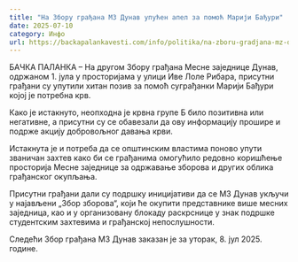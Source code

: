 ```yaml
---
title: "На Збору грађана МЗ Дунав упућен апел за помоћ Марији Бађури"
date: 2025-07-10
category: Инфо
url: https://backapalankavesti.com/info/politika/na-zboru-gradjana-mz-dunav-upucen-apel-za-pomoc-mariji-badjuri/
---
```


БАЧКА ПАЛАНКА – На другом Збору грађана Месне заједнице Дунав, одржаном 1. јула у просторијама у улици Иве Лоле Рибара, присутни грађани су упутили хитан позив за помоћ суграђанки Марији Бађури којој је потребна крв.

Како је истакнуто, неопходна је крвна групе Б било позитивна или негативне, а присутни су се обавезали да ову информацију прошире и подрже акцију добровољног давања крви.

Истакнута је и потреба да се општинским властима поново упути званичан захтев како би се грађанима омогућило редовно коришћење просторија Месне заједнице за одржавање зборова и других облика грађанског окупљања.

Присутни грађани дали су подршку иницијативи да се МЗ Дунав укључи у најављени „Збор зборова“, који ће окупити представнике више месних заједница, као и у организовану блокаду раскрснице у знак подршке студентским захтевима и грађанској непослушности.

Следећи Збор грађана МЗ Дунав заказан је за уторак, 8. јул 2025. године.
